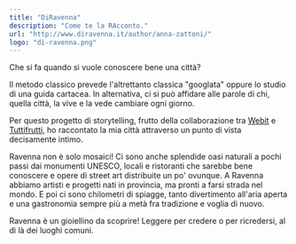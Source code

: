 ```yaml
---
title: "DiRavenna"
description: "Come te la RAcconto."
url: "http://www.diravenna.it/author/anna-zattoni/"
logo: "di-ravenna.png"
---
```


Che si fa quando si vuole conoscere bene una città?

Il metodo classico prevede l'altrettanto classica "googlata" oppure lo studio di una guida cartacea. In alternativa, ci si può affidare alle parole di chi, quella città, la vive e la vede cambiare ogni giorno.

Per questo progetto di storytelling, frutto della collaborazione tra [Webit](https://www.webit.it) e [Tuttifrutti](https://www.tuttifrutti.it), ho raccontato la mia città attraverso un punto di vista decisamente intimo.

Ravenna non è solo mosaici! Ci sono anche splendide oasi naturali a pochi passi dai monumenti UNESCO, locali e ristoranti che sarebbe bene conoscere e opere di street art distribuite un po' ovunque. A Ravenna abbiamo artisti e progetti nati in provincia, ma pronti a farsi strada nel mondo. E poi ci sono chilometri di spiagge, tanto divertimento all'aria aperta e una gastronomia sempre più a metà fra tradizione e voglia di nuovo.

Ravenna è un gioiellino da scoprire! Leggere per credere o per ricredersi, al di là dei luoghi comuni. 
